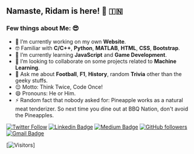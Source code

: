 ## Namaste, Ridam is here! 🙏 🇮🇳

### Few things about Me: 😎

- 🔭 I’m currently working on my own **Website**.
- 🤓 Familiar with **C/C++**, **Python**, **MATLAB**, **HTML**, **CSS**, **Bootstrap**.
- 🌱 I’m currently learning **JavaScript** and **Game Development**.
- 👯 I’m looking to collaborate on some projects related to **Machine Learning**.
- 💬 Ask me about **Football**, **F1**, **History**, random **Trivia** other than the geeky stuffs.
- 😌 Motto: Think Twice, Code Once!
- 😄 Pronouns: He or Him.
- ⚡ Random fact that nobody asked for: Pineapple works as a natural meat tenderizer. So next time you dine out at BBQ Nation, don't avoid the Pineapples.

[![Twitter Follow](https://img.shields.io/twitter/follow/Algo_Ridam?style=social)](https://twitter.com/Algo_Ridam) [![Linkedin Badge](https://img.shields.io/badge/-Ridam%20Hazra-blue?style=social&logo=Linkedin&logoColor=blue&link=https://www.linkedin.com/in/algoridam003/)](https://www.linkedin.com/in/ashlyemavericks/) [![Medium Badge](http://img.shields.io/badge/-@rhazra0602-1ca0f1?style=social&logo=Medium&logoColor=black&link=https://medium.com/@rhazra0602)](https://medium.com/@rhazra0602) [![GitHub followers](https://img.shields.io/github/followers/rhazra-003?label=Follow&style=social)](https://github.com/rhazra-003/?tab=follow) [![Gmail Badge](https://img.shields.io/badge/-rhazra0602-c14438?style=social&logo=Gmail&logoColor=red&link=mailto:rhazra0602@gmail.com)](mailto:rhazra0602@gmail.com)

[![Visitors](https://visitor-badge.glitch.me/badge?page_id=rhazra-003.visitor-badge)]
